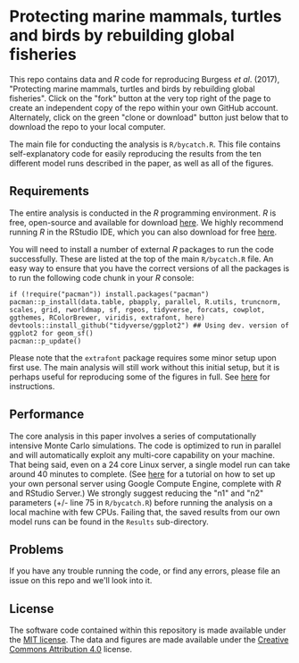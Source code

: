 # Protecting marine mammals, turtles and birds by rebuilding global fisheries

This repo contains data and *R* code for reproducing Burgess *et al*. (2017), "Protecting marine mammals, turtles and birds by rebuilding global fisheries". Click on the "fork" button at the very top right of the page to create an independent copy of the repo within your own GitHub account. Alternately, click on the green "clone or download" button just below that to download the repo to your local computer.

The main file for conducting the analysis is `R/bycatch.R`. This file contains self-explanatory code for easily reproducing the results from the ten different model runs described in the paper, as well as all of the figures.

## Requirements

The entire analysis is conducted in the *R* programming environment. *R* is free, open-source and available for download [here](https://www.r-project.org/). We highly recommend running *R* in the RStudio IDE, which you can also download for free [here](https://www.rstudio.com/products/rstudio/download/).

You will need to install a number of external *R* packages to run the code successfully. These are listed at the top of the main `R/bycatch.R` file. An easy way to ensure that you have the correct versions of all the packages is to run the following code chunk in your *R* console:

```
if (!require("pacman")) install.packages("pacman")
pacman::p_install(data.table, pbapply, parallel, R.utils, truncnorm, scales, grid, rworldmap, sf, rgeos, tidyverse, forcats, cowplot, ggthemes, RColorBrewer, viridis, extrafont, here)
devtools::install_github("tidyverse/ggplot2") ## Using dev. version of ggplot2 for geom_sf()
pacman::p_update()
```

Please note that the `extrafont` package requires some minor setup upon first use. The main analysis will still work without this initial setup, but it is perhaps useful for reproducing some of the figures in full. See [here](https://github.com/wch/extrafont/blob/master/README.md) for instructions.

## Performance

The core analysis in this paper involves a series of computationally intensive Monte Carlo simulations. The code is optimized to run in parallel and will automatically exploit any multi-core capability on your machine. That being said, even on a 24 core Linux server, a single model run can take around 40 minutes to complete. (See [here](http://grantmcdermott.com/2017/05/30/rstudio-server-compute-engine/) for a tutorial on how to set up your own personal server using Google Compute Engine, complete with *R* and RStudio Server.) We strongly suggest reducing the "n1" and "n2" parameters (+/- line 75 in `R/bycatch.R`) before running the analysis on a local machine with few CPUs. Failing that, the saved results from our own model runs can be found in the `Results` sub-directory.

## Problems

If you have any trouble running the code, or find any errors, please file an issue on this repo and we'll look into it.

## License

The software code contained within this repository is made available under the [MIT license](http://opensource.org/licenses/mit-license.php). The data and figures are made available under the [Creative Commons Attribution 4.0](https://creativecommons.org/licenses/by/4.0/) license.

